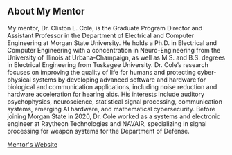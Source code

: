 ## About My Mentor


My mentor, Dr. Cliston L. Cole, is the Graduate Program Director and Assistant Professor in the Department of Electrical and Computer Engineering at Morgan State University. He holds a Ph.D. in Electrical and Computer Engineering with a concentration in Neuro-Engineering from the University of Illinois at Urbana-Champaign, as well as M.S. and B.S. degrees in Electrical Engineering from Tuskegee University. Dr. Cole’s research focuses on improving the quality of life for humans and protecting cyber-physical systems by developing advanced software and hardware for biological and communication applications, including noise reduction and hardware acceleration for hearing aids. His interests include auditory psychophysics, neuroscience, statistical signal processing, communication systems, emerging AI hardware, and mathematical cybersecurity. Before joining Morgan State in 2020, Dr. Cole worked as a systems and electronic engineer at Raytheon Technologies and NAVAIR, specializing in signal processing for weapon systems for the Department of Defense.

[Mentor's Website]([https://htilua.org/about-the-pi](https://www.linkedin.com/in/cliston-cole-ph-d-3b2a8b69/))


